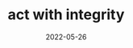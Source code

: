 ---
title: "act with integrity"
date: 2022-05-26
related:
  - SEPARATE WORK AND PLAY
  - "Whatever you are, try be a good one."
type: cue
tags:
  - cue
---